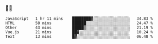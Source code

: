 ### 👨‍💻

<!--START_SECTION:waka-->
```text
JavaScript   1 hr 11 mins    ████████▓░░░░░░░░░░░░░░░░   34.83 % 
HTML         50 mins         ██████░░░░░░░░░░░░░░░░░░░   24.47 % 
Other        43 mins         █████▒░░░░░░░░░░░░░░░░░░░   21.19 % 
Vue.js       21 mins         ██▓░░░░░░░░░░░░░░░░░░░░░░   10.24 % 
Text         13 mins         █▓░░░░░░░░░░░░░░░░░░░░░░░   06.48 % 
```
<!--END_SECTION:waka-->

